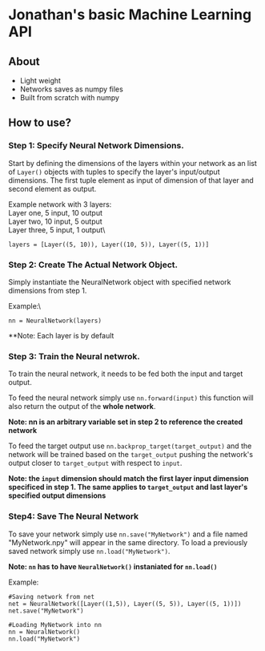 # Jonathan's basic Machine Learning API

## About
- Light weight
- Networks saves as numpy files
- Built from scratch with numpy

## How to use?
### Step 1: Specify Neural Network Dimensions.
Start by defining the dimensions of the layers within your network as an list of ```Layer()``` objects with tuples to specify the layer's input/output dimensions. The first tuple element as input of dimension of that layer and second element as output.

Example network with 3 layers:\
Layer one, 5 input, 10 output\
Layer two, 10 input, 5 output\
Layer three, 5 input, 1 output\
```
layers = [Layer((5, 10)), Layer((10, 5)), Layer((5, 1))]
```


### Step 2: Create The Actual Network Object.
Simply instantiate the NeuralNetwork object with specified network dimensions from step 1.

Example:\
```
nn = NeuralNetwork(layers)
```

**Note: Each layer is by default

### Step 3: Train the Neural netwrok.
To train the neural network, it needs to be fed both the input and target output.

To feed the neural network simply use ```nn.forward(input)``` this function will also return the output of the **whole network**.

**Note: nn is an arbitrary variable set in step 2 to reference the created network**

To feed the target output use ```nn.backprop_target(target_output)``` and the network will be trained based on the ```target_output``` pushing the network's output closer to ```target_output``` with respect to ```input```.

**Note: the ```input``` dimension should match the first layer input dimension specificed in step 1. The same applies to ```target_output``` and last layer's specified output dimensions**

### Step4: Save The Neural Network
To save your network simply use ```nn.save("MyNetwork")``` and a file named "MyNetwork.npy" will appear in the same directory. To load a previously saved network simply use ```nn.load("MyNetwork")```.

**Note: ```nn``` has to have ```NeuralNetwork()``` instaniated for ```nn.load()```**

Example:
```
#Saving network from net
net = NeuralNetwork([Layer((1,5)), Layer((5, 5)), Layer((5, 1))])
net.save("MyNetwork")

#Loading MyNetwork into nn
nn = NeuralNetwork()
nn.load("MyNetwork")
```

